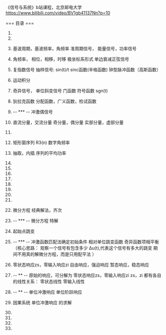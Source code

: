 
《信号与系统》b站课程，北京邮电大学
https://www.bilibili.com/video/BV1gb41137Nn?p=10

=== 目录 ===

1.
2.

3. 基波周期，基波频率，角频率
    准周期信号，
    能量信号，功率信号

4. 角频率，
    相位，相移，时移
    极坐标系形式
    单边衰减正弦信号

5. 复指数信号
    抽样信号: sin(t)/t
    sinc函数(辛格函数)
    钟型脉冲函数（高斯函数）

6.  运动积分

7. 奇异信号，
    单位斜变信号
    门函数
    符号函数 sgn(t)

8. 狄拉克函数
    分配函数，广义函数，检试函数

9. -- *** --
    冲激偶信号
     
10. 直流分量，交流分量
    奇分量，偶分量
    实部分量，虚部分量

11.

12. 矩形窗序列 R3(n)
    数字角频率

13. 抽取，内插
    序列的平均功率
14.
15.
16.
17.
18.
19.
20.
21.

22. 微分方程 经典解法，齐次
23. -- *** -- 
    微分方程 特解

24. 起始点跳变

25. -- *** -- 
    冲激函数匹配法确定初始条件
    相对单位跳变函数
    奇异函数项相平衡
    （核心思路：
        观察一个信号有包含多少 Δu(t),代表这个信号有多大的跳变
        期间不用真的解微分方程，而是只用配平法 ）

26. 零状态响应zs，零输入响应zi
    自由响应，强迫响应
    暂态响应，稳态响应

27. -- ** -- 
    原始的响应，可分解为 零状态响应zs，零输入响应zi
    zs，zi 都有各自的线性关系：
        零状态线性
        零输入线性

28. -- ** -- 
    单位冲激响应
    单位阶跃响应

29. 因果系统 单位冲激响应 的求解


30.
31.
32.
33.









